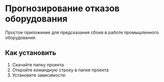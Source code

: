 # Прогнозирование отказов оборудования

Простое приложение для предсказания сбоев в работе промышленного оборудования.

## Как установить

1. Скачайте папку проекта
2. Откройте командную строку в папке проекта
3. Установите зависимости: